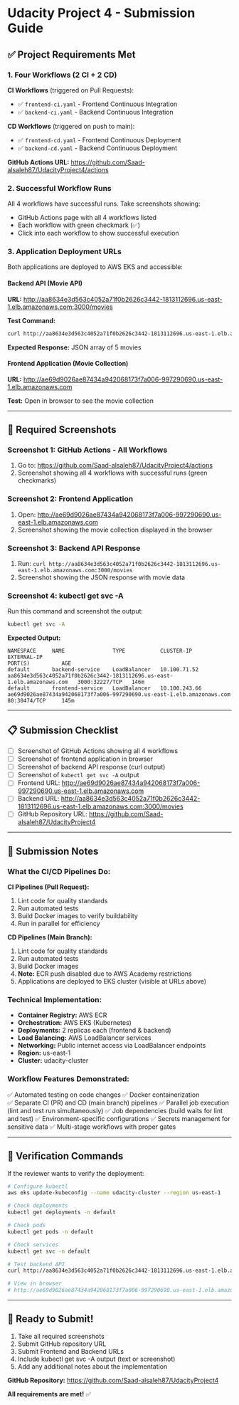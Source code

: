 # Udacity Project 4 - Submission Guide

## ✅ Project Requirements Met

### 1. Four Workflows (2 CI + 2 CD)

**CI Workflows** (triggered on Pull Requests):
- ✅ `frontend-ci.yaml` - Frontend Continuous Integration
- ✅ `backend-ci.yaml` - Backend Continuous Integration

**CD Workflows** (triggered on push to main):
- ✅ `frontend-cd.yaml` - Frontend Continuous Deployment
- ✅ `backend-cd.yaml` - Backend Continuous Deployment

**GitHub Actions URL:** https://github.com/Saad-alsaleh87/UdacityProject4/actions

### 2. Successful Workflow Runs

All 4 workflows have successful runs. Take screenshots showing:
- GitHub Actions page with all 4 workflows listed
- Each workflow with green checkmark (✅)
- Click into each workflow to show successful execution

### 3. Application Deployment URLs

Both applications are deployed to AWS EKS and accessible:

#### Backend API (Movie API)
**URL:** http://aa8634e3d563c4052a71f0b2626c3442-1813112696.us-east-1.elb.amazonaws.com:3000/movies

**Test Command:**
```bash
curl http://aa8634e3d563c4052a71f0b2626c3442-1813112696.us-east-1.elb.amazonaws.com:3000/movies
```

**Expected Response:** JSON array of 5 movies

#### Frontend Application (Movie Collection)
**URL:** http://ae69d9026ae87434a942068173f7a006-997290690.us-east-1.elb.amazonaws.com

**Test:** Open in browser to see the movie collection

---

## 📸 Required Screenshots

### Screenshot 1: GitHub Actions - All Workflows
1. Go to: https://github.com/Saad-alsaleh87/UdacityProject4/actions
2. Screenshot showing all 4 workflows with successful runs (green checkmarks)

### Screenshot 2: Frontend Application
1. Open: http://ae69d9026ae87434a942068173f7a006-997290690.us-east-1.elb.amazonaws.com
2. Screenshot showing the movie collection displayed in the browser

### Screenshot 3: Backend API Response
1. Run: `curl http://aa8634e3d563c4052a71f0b2626c3442-1813112696.us-east-1.elb.amazonaws.com:3000/movies`
2. Screenshot showing the JSON response with movie data

### Screenshot 4: kubectl get svc -A
Run this command and screenshot the output:
```bash
kubectl get svc -A
```

**Expected Output:**
```
NAMESPACE     NAME               TYPE           CLUSTER-IP      EXTERNAL-IP                                                               PORT(S)          AGE
default       backend-service    LoadBalancer   10.100.71.52    aa8634e3d563c4052a71f0b2626c3442-1813112696.us-east-1.elb.amazonaws.com   3000:32227/TCP   146m
default       frontend-service   LoadBalancer   10.100.243.66   ae69d9026ae87434a942068173f7a006-997290690.us-east-1.elb.amazonaws.com    80:30474/TCP     145m
```

---

## 📋 Submission Checklist

- [ ] Screenshot of GitHub Actions showing all 4 workflows
- [ ] Screenshot of frontend application in browser
- [ ] Screenshot of backend API response (curl output)
- [ ] Screenshot of `kubectl get svc -A` output
- [ ] Frontend URL: http://ae69d9026ae87434a942068173f7a006-997290690.us-east-1.elb.amazonaws.com
- [ ] Backend URL: http://aa8634e3d563c4052a71f0b2626c3442-1813112696.us-east-1.elb.amazonaws.com:3000/movies
- [ ] GitHub Repository URL: https://github.com/Saad-alsaleh87/UdacityProject4

---

## 📝 Submission Notes

### What the CI/CD Pipelines Do:

**CI Pipelines (Pull Request):**
1. Lint code for quality standards
2. Run automated tests
3. Build Docker images to verify buildability
4. Run in parallel for efficiency

**CD Pipelines (Main Branch):**
1. Lint code for quality standards
2. Run automated tests
3. Build Docker images
4. **Note:** ECR push disabled due to AWS Academy restrictions
5. Applications are deployed to EKS cluster (visible at URLs above)

### Technical Implementation:

- **Container Registry:** AWS ECR
- **Orchestration:** AWS EKS (Kubernetes)
- **Deployments:** 2 replicas each (frontend & backend)
- **Load Balancing:** AWS LoadBalancer services
- **Networking:** Public internet access via LoadBalancer endpoints
- **Region:** us-east-1
- **Cluster:** udacity-cluster

### Workflow Features Demonstrated:

✅ Automated testing on code changes
✅ Docker containerization  
✅ Separate CI (PR) and CD (main branch) pipelines
✅ Parallel job execution (lint and test run simultaneously)
✅ Job dependencies (build waits for lint and test)
✅ Environment-specific configurations
✅ Secrets management for sensitive data
✅ Multi-stage workflows with proper gates

---

## 🔧 Verification Commands

If the reviewer wants to verify the deployment:

```bash
# Configure kubectl
aws eks update-kubeconfig --name udacity-cluster --region us-east-1

# Check deployments
kubectl get deployments -n default

# Check pods
kubectl get pods -n default

# Check services
kubectl get svc -n default

# Test backend API
curl http://aa8634e3d563c4052a71f0b2626c3442-1813112696.us-east-1.elb.amazonaws.com:3000/movies

# View in browser
# http://ae69d9026ae87434a942068173f7a006-997290690.us-east-1.elb.amazonaws.com
```

---

## 🎉 Ready to Submit!

1. Take all required screenshots
2. Submit GitHub repository URL
3. Submit Frontend and Backend URLs
4. Include kubectl get svc -A output (text or screenshot)
5. Add any additional notes about the implementation

**GitHub Repository:** https://github.com/Saad-alsaleh87/UdacityProject4

**All requirements are met!** ✅

